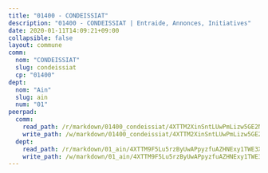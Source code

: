 ```yaml
---
title: "01400 - CONDEISSIAT"
description: "01400 - CONDEISSIAT | Entraide, Annonces, Initiatives"
date: 2020-01-11T14:09:21+09:00
collapsible: false
layout: commune
comm:
  nom: "CONDEISSIAT"
  slug: condeissiat
  cp: "01400"
dept:
  nom: "Ain"
  slug: ain
  num: "01"
peerpad:
  comm:
    read_path: /r/markdown/01400_condeissiat/4XTTM2XinSntLUwPmLizw5GE2N8Y68GViPDyVUjJsgjZ3MDyB
    write_path: /w/markdown/01400_condeissiat/4XTTM2XinSntLUwPmLizw5GE2N8Y68GViPDyVUjJsgjZ3MDyB-K3TgUzdm3vfrVBb9ro3UBbhG3bsFFLLoyAhDYrRdfMBwKhjuuVMBkeqMhfTbDD7Qu2EckcWA4zUt9SnJRxE19MLJ94i2pAx36LQnzchhZfYyNmrknP83an2Mp8PA6xA4mPKHn1bo
  dept:
    read_path: /r/markdown/01_ain/4XTTM9F5Lu5rzByUwAPpyzfuAZHNExy1TWE3X3wiTrPFfiAJr
    write_path: /w/markdown/01_ain/4XTTM9F5Lu5rzByUwAPpyzfuAZHNExy1TWE3X3wiTrPFfiAJr-K3TgUnxzeFoJA4CB58vXNvKXURJneTNZHUsypAQGicGiZu7AS2sPbjspGpj7s3MmMv58YhkLaSUMQMHaiKAfoMv6wF36Urxbqqh8MmnXpnKkbVhnAishABEkMRAiyAt8GGJ1Jer2
---
```


